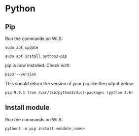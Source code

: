 # Python

## Pip
 Run the commands on WLS:
 ```
 sudo apt update
 ```
 ```
 sudo apt install python3-pip
 ```
 
 pip is now installed. Check with:
 ```
 pip3 --version
 ```
 This should return the version of your pip like the output below:
 ```
 pip 9.0.1 from /usr/lib/python3/dist-packages (python 3.6)
 ```
 
## Install module
Run the commands on WLS:
```
python3 -m pip install <module_name>
```
